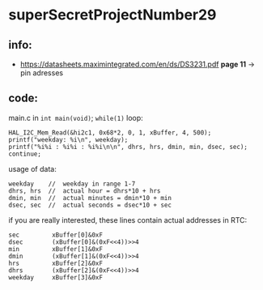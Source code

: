 # superSecretProjectNumber29

## info:
* https://datasheets.maximintegrated.com/en/ds/DS3231.pdf __page 11__ -> pin adresses


## code:
main.c in ```int main(void)```; ```while(1)``` loop: 
```
HAL_I2C_Mem_Read(&hi2c1, 0x68*2, 0, 1, xBuffer, 4, 500);
printf("weekday: %i\n", weekday);
printf("%i%i : %i%i : %i%i\n\n", dhrs, hrs, dmin, min, dsec, sec);
continue;
```
usage of data:
``` 
weekday    //  weekday in range 1-7
dhrs, hrs  //  actual hour = dhrs*10 + hrs
dmin, min  //  actual minutes = dmin*10 + min
dsec, sec  //  actual seconds = dsec*10 + sec
```
if you are really interested, these lines contain actual addresses in RTC:
```
sec 		xBuffer[0]&0xF
dsec 		(xBuffer[0]&(0xF<<4))>>4
min 		xBuffer[1]&0xF
dmin 		(xBuffer[1]&(0xF<<4))>>4
hrs 		xBuffer[2]&0xF
dhrs 		(xBuffer[2]&(0xF<<4))>>4
weekday 	xBuffer[3]&0xF
```